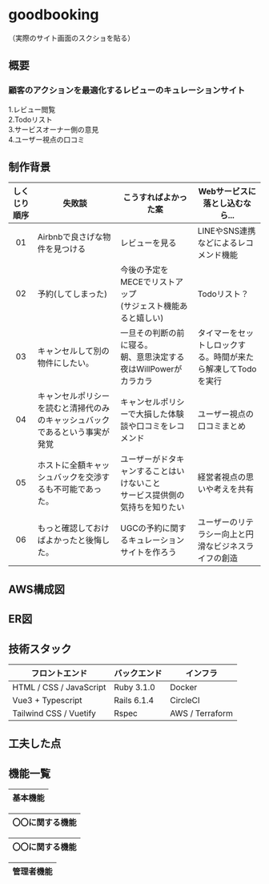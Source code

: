 # goodbooking
（実際のサイト画面のスクショを貼る）
## 概要
### 顧客のアクションを最適化するレビューのキュレーションサイト
1.レビュー閲覧<br>
2.Todoリスト<br>
3.サービスオーナー側の意見<br>
4.ユーザー視点の口コミ<br>
## 制作背景
しくじり順序|失敗談|こうすればよかった案|Webサービスに落とし込むなら...
:----:|----|----|----
01|Airbnbで良さげな物件を見つける|レビューを見る|LINEやSNS連携などによるレコメンド機能
02|予約(してしまった)|今後の予定をMECEでリストアップ<br>(サジェスト機能あると嬉しい)|Todoリスト？
03|キャンセルして別の物件にしたい。|一旦その判断の前に寝る。<br>朝、意思決定する<br>夜はWillPowerがカラカラ|タイマーをセットしロックする。時間が来たら解凍してTodoを実行
04|キャンセルポリシーを読むと清掃代のみのキャッシュバックであるという事実が発覚|キャンセルポリシーで大損した体験談や口コミをレコメンド|ユーザー視点の口コミまとめ
05|ホストに全額キャッシュバックを交渉するも不可能であった。|ユーザーがドタキャンすることはいけないこと<br>サービス提供側の気持ちを知りたい|経営者視点の思いや考えを共有
06|もっと確認しておけばよかったと後悔した。|UGCの予約に関するキュレーションサイトを作ろう|ユーザーのリテラシー向上と円滑なビジネスライフの創造

## AWS構成図
## ER図
## 技術スタック
|  フロントエンド  | バックエンド | インフラ |
| ---- | ---- | ---- |
|  HTML / CSS / JavaScript  |  Ruby 3.1.0  | Docker |
|  Vue3 + Typescript  |  Rails 6.1.4  | CircleCI |
|  Tailwind CSS / Vuetify  |  Rspec  | AWS / Terraform |

## 工夫した点
## 機能一覧
|基本機能| 
| ---- |

|〇〇に関する機能| 
| ---- |

|〇〇に関する機能| 
| ---- |

|管理者機能| 
| ---- |
